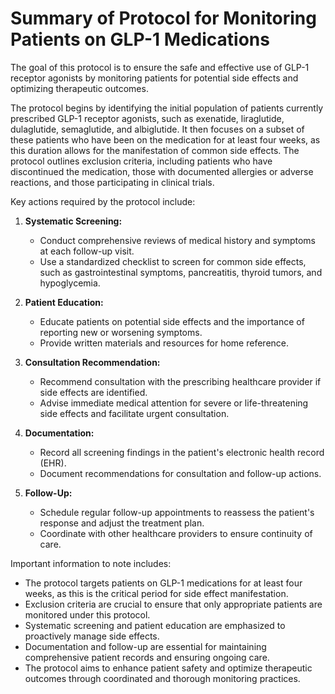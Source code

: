 # Summary of Protocol for Monitoring Patients on GLP-1 Medications

The goal of this protocol is to ensure the safe and effective use of GLP-1 receptor agonists by monitoring patients for potential side effects and optimizing therapeutic outcomes.

The protocol begins by identifying the initial population of patients currently prescribed GLP-1 receptor agonists, such as exenatide, liraglutide, dulaglutide, semaglutide, and albiglutide. It then focuses on a subset of these patients who have been on the medication for at least four weeks, as this duration allows for the manifestation of common side effects. The protocol outlines exclusion criteria, including patients who have discontinued the medication, those with documented allergies or adverse reactions, and those participating in clinical trials.

Key actions required by the protocol include:

1. **Systematic Screening:**
   - Conduct comprehensive reviews of medical history and symptoms at each follow-up visit.
   - Use a standardized checklist to screen for common side effects, such as gastrointestinal symptoms, pancreatitis, thyroid tumors, and hypoglycemia.

2. **Patient Education:**
   - Educate patients on potential side effects and the importance of reporting new or worsening symptoms.
   - Provide written materials and resources for home reference.

3. **Consultation Recommendation:**
   - Recommend consultation with the prescribing healthcare provider if side effects are identified.
   - Advise immediate medical attention for severe or life-threatening side effects and facilitate urgent consultation.

4. **Documentation:**
   - Record all screening findings in the patient's electronic health record (EHR).
   - Document recommendations for consultation and follow-up actions.

5. **Follow-Up:**
   - Schedule regular follow-up appointments to reassess the patient's response and adjust the treatment plan.
   - Coordinate with other healthcare providers to ensure continuity of care.

Important information to note includes:

- The protocol targets patients on GLP-1 medications for at least four weeks, as this is the critical period for side effect manifestation.
- Exclusion criteria are crucial to ensure that only appropriate patients are monitored under this protocol.
- Systematic screening and patient education are emphasized to proactively manage side effects.
- Documentation and follow-up are essential for maintaining comprehensive patient records and ensuring ongoing care.
- The protocol aims to enhance patient safety and optimize therapeutic outcomes through coordinated and thorough monitoring practices.